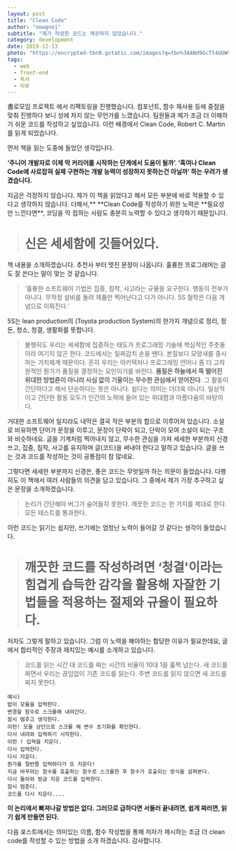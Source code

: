 ```yaml
---
layout: post
title: "Clean Code"
author: "oowgnoj"
subtitle: "제가 작성한 코드는 깨끗하지 않았습니다."
category: development
date: 2019-12-13
photo: "https://encrypted-tbn0.gstatic.com/images?q=tbn%3AANd9GcTt4UOW9hCeGdqfRe2cYpl9TGXfI7p8dAqQZX_2RnsjLttmuYBv&usqp=CAU"
tags:
  - web
  - front-end
  - 독서
  - 리뷰
---
```


書로모임 프로젝트 에서 리팩토링을 진행했습니다. 컴포넌트, 함수 재사용 등에 중점을 맞춰 진행하다 보니 성에 차지 않는 무언가를 느꼈습니다. 팀원들과 제가 조금 더 이해하기 쉬운 코드를 작성하고 싶었습니다. 이런 배경에서 Clean Code, Robert C. Martin 를 읽게 되었습니다.

먼저 책을 읽는 도중에 들었던 생각입니다.

**‘주니어 개발자로 이제 막 커리어를 시작하는 단계에서 도움이 될까’. ‘혹여나 Clean Code에 사로잡혀 실제 구현하는 개발 능력이 성장하지 못하는건 아닐까’ 하는 우려가 생겼습니다.**

지금은 걱정하지 않습니다. 제가 이 책을 읽었다고 해서 모든 부분에 바로 적용할 수 있다고 생각하지 않습니다. 더해서,\*\* **Clean Code를 작성하기 위한 노력은 **필요성만 느낀다면\*\*, 코딩을 막 접하는 사람도 충분히 노력할 수 있다고 생각하기 때문입니다.

> # 신은 세세함에 깃들어있다.

책 내용을 소개하겠습니다. 추천사 부터 멋진 문장이 나옵니다. 훌륭한 프로그래머는 글도 잘 쓴다는 말이 맞는 것 같습니다.

> ‘훌륭한 소프트웨어 기법은 집중, 침착, 사고라는 규율을 요구한다. 행동이 전부가 아니다. 무작정 설비를 돌려 제품만 찍어난다고 다가 아니다. 5S 철학은 다음 개념으로 이뤄진다.’

5S는 lean production의 (Toyota production System)의 한가지 개념으로 정리, 정돈, 청소, 청결, 생활화를 뜻합니다.

> 불행히도 우리는 세세함에 집중하는 태도가 프로그래밍 기술에 핵심적인 주춧돌이라 여기지 않곤 한다. 코드에서는 일찌감치 손을 뗀다. 본질보다 모양새를 중시하는 가치체계 때문이다.
> 흔히 우리는 아키텍처나 프로그래밍 언어나 좀 더 고차원적인 뭔가가 품질을 결정하는 요인이기를 바란다. **품질은 하늘에서 뚝 떨어진 위대한 방법론이 아니라 사심 없이 기울이는 무수한 관심에서 얻어진다**. 그 활동이 간단하다고 해서 단순하다는 뜻은 아니다. 쉽다는 의미는 더더욱 아니다. 일상적이고 간단한 활동 모두가 인간의 노력에 들어 있는 위대함과 아름다움의 바탕이다.

거대한 소프트웨어 일지라도 내막은 결국 작은 부분의 합으로 이루어져 있습니다. 소설로 비유하면 단어가 문장을 이루고, 문장이 단락이 되고, 단락이 모여 소설이 되는 구조와 비슷하네요. 글을 기계처럼 찍어내지 않고, 무수한 관심을 가져 세세한 부분까지 신경쓰고, 집중, 침착, 사고를 유지하며 글(코드)을 써내야 한다고 말하고 있습니다. 글을 쓰는 것과 코드를 작성하는 것이 공통점이 참 많네요.

그렇다면 세세한 부분까지 신경쓴, 좋은 코드는 무엇일까 하는 의문이 들었습니다. 다행히도 이 책에서 여러 사람들의 의견을 담고 있습니다. 그 중에서 제가 가장 추구하고 싶은 문장을 소개하겠습니다.

> 논리가 간단해야 버그가 숨어들지 못한다.
> 깨끗한 코드는 한 가지를 제대로 한다.
> 모든 테스트를 통과한다.

이런 코드는 읽기는 쉽지만, 쓰기에는 엄청난 노력이 들어갈 것 같다는 생각이 들었습니다.

> # 깨끗한 코드를 작성하려면 ‘청결'이라는 힘겹게 습득한 감각을 활용해 자잘한 기법들을 적용하는 절제와 규율이 필요하다.

저자도 그렇게 말하고 있습니다. 그럼 이 노력을 해야하는 합당한 이유가 필요한데요, 글에서 합리적인 주장과 재치있는 예시를 소개하고 있습니다.

> 코드를 읽는 시간 대 코드를 짜는 시간의 비율이 10대 1을 훌쩍 넘는다. 새 코드를 짜면서 우리는 끊임없이 기존 코드를 읽는다. 주변 코드를 읽지 않으면 새 코드를 짜지 못한다.

    예시)
    밥이 모듈을 입력한다.
    변경할 함수로 스크롤해 내려간다.
    잠시 멈추고 생각한다.
    이런! 모듈 상단으로 스크롤 해 변수 초기화를 확인한다.
    다시 내려와 입력하기 시작한다.
    이런 ! 입력을 지운다.
    다시 입력한다.
    다시 지운다.
    뭔가를 절반쯤 입력하다가 또 지운다!
    지금 바꾸려는 함수를 호출하는 함수로 스크롤한 후 함수가 호출되는 방식을 살펴본다.
    다시 돌아와 방금 지운 코드를 입력한다.
    잠시 멈춘다.
    코드를 다시 지운다....

**이 논리에서 빠져나갈 방법은 없다. 그러므로 급하다면 서둘러 끝내려면, 쉽게 짜러면, 읽기 쉽게 만들면 된다.**

다음 포스트에서는 의미있는 이름, 함수 작성법을 통해 저자가 제시하는 조금 더 clean code를 작성할 수 있는 방법을 소개 하겠습니다. 감사합니다.
